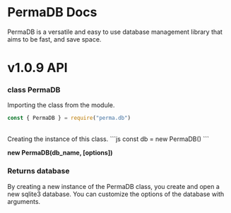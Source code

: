# PermaDB Docs
PermaDB is a versatile and easy to use database management library that aims to be fast, and save space.

# v1.0.9 API

### class PermaDB

Importing the class from the module.
```js
const { PermaDB } = require("perma.db")
````
<br>
Creating the instance of this class.
```js
const db = new PermaDB()
```

<strong>new PermaDB(db_name, [options])</strong>
<h3>Returns database</h3>

By creating a new instance of the PermaDB class, you create and open a new sqlite3 database.
You can customize the options of the database with arguments.
